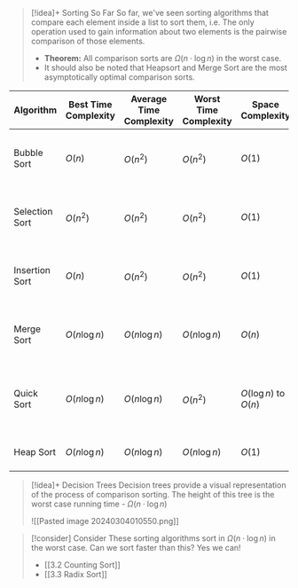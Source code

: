 
> [!idea]+ Sorting So Far
> So far, we've seen sorting algorithms that compare each element inside a list to sort them, i.e. The only operation used to gain information about two elements is the pairwise comparison of those elements. 
> - **Theorem:** All comparison sorts are $\Omega(n \cdot \log{n})$ in the worst case.
> - It should also be noted that Heapsort and Merge Sort are the most asymptotically optimal comparison sorts.



| Algorithm      | Best Time Complexity | Average Time Complexity | Worst Time Complexity | Space Complexity      | [[Stable Sort]] | Notes                                      |
| -------------- | -------------------- | ----------------------- | --------------------- | --------------------- | --------------- | ------------------------------------------ |
| Bubble Sort    | $O(n)$               | $O(n^2)$                | $O(n^2)$              | $O(1)$                | Yes             | Simple, but inefficient for large lists    |
| Selection Sort | $O(n^2)$             | $O(n^2)$                | $O(n^2)$              | $O(1)$                | No              | Simple, but not suitable for large lists   |
| Insertion Sort | $O(n)$               | $O(n^2)$                | $O(n^2)$              | $O(1)$                | Yes             | Efficient for small or nearly sorted lists |
| Merge Sort     | $O(n \log n)$        | $O(n \log n)$           | $O(n \log n)$         | $O(n)$                | Yes             | Efficient and stable, good for large lists |
| Quick Sort     | $O(n \log n)$        | $O(n \log n)$           | $O(n^2)$              | $O(\log n)$ to $O(n)$ | No              | Fast on average, but worst-case can be bad |
| Heap Sort      | $O(n \log n)$        | $O(n \log n)$           | $O(n \log n)$         | $O(1)$                | No              | In-place, but not stable                   |


> [!idea]+ Decision Trees
> Decision trees provide a visual representation of the process of comparison sorting. The height of this tree is the worst case running time - $\Omega(n \cdot \log{n})$
> 
> ![[Pasted image 20240304010550.png]]


> [!consider] Consider
> These sorting algorithms sort in $\Omega(n \cdot \log{n})$ in the worst case. Can we sort faster than this? Yes we can!
> - [[3.2 Counting Sort]]
> - [[3.3 Radix Sort]]
